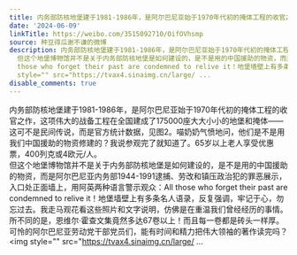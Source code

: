 ```yaml
---
title: 内务部防核地堡建于1981-1986年，是阿尔巴尼亚始于1970年代初的掩体工程的收官之作，这项伟大的战备工程在全国建成了175000座大大小小的地堡和掩体——这可不是...
date: '2024-06-09'
linkTitle: https://weibo.com/3515092710/OifOVhsmp
source: 种豆得瓜谢不谦的微博
description: 内务部防核地堡建于1981-1986年，是阿尔巴尼亚始于1970年代初的掩体工程的收官之作，这项伟大的战备工程在全国建成了175000座大大小小的地堡和掩体——这可不是民间传说，而是官方统计数据，见图2。喵奶奶气愤地问，他们是不是用我们中国援助的物资修建的？我说参观完了就知道了。65岁以上老人享受优惠票，400列克或4欧元/人。<br>
  但这个地堡博物馆并不是关于内务部防核地堡是如何建设的，是不是用的中国援助的物资，而是阿尔巴尼亚内务部1944-1991逮捕、劳改和镇压政治犯的罪恶展示，入口处正面墙上，用阿英两种语言警示观众：All
  those who forget their past are condemned to relive it！地堡墙壁上有多条名人语录，反复强调，牢记于心，勿忘过去。我走马观花看这些照片和文字说明，仿佛是在重温我们曾经经历的事情。所不同的是，恩维尔·霍查文集竟然多达67卷以上！而且每一卷都是砖头一样厚。可怜的阿尔巴尼亚劳动党干部党员们，能有时间和精力把伟大领袖的著作读完吗？<img
  style="" src="https://tvax4.sinaimg.cn/large/ ...
disable_comments: true
---
```

内务部防核地堡建于1981-1986年，是阿尔巴尼亚始于1970年代初的掩体工程的收官之作，这项伟大的战备工程在全国建成了175000座大大小小的地堡和掩体——这可不是民间传说，而是官方统计数据，见图2。喵奶奶气愤地问，他们是不是用我们中国援助的物资修建的？我说参观完了就知道了。65岁以上老人享受优惠票，400列克或4欧元/人。<br> 但这个地堡博物馆并不是关于内务部防核地堡是如何建设的，是不是用的中国援助的物资，而是阿尔巴尼亚内务部1944-1991逮捕、劳改和镇压政治犯的罪恶展示，入口处正面墙上，用阿英两种语言警示观众：All those who forget their past are condemned to relive it！地堡墙壁上有多条名人语录，反复强调，牢记于心，勿忘过去。我走马观花看这些照片和文字说明，仿佛是在重温我们曾经经历的事情。所不同的是，恩维尔·霍查文集竟然多达67卷以上！而且每一卷都是砖头一样厚。可怜的阿尔巴尼亚劳动党干部党员们，能有时间和精力把伟大领袖的著作读完吗？<img style="" src="https://tvax4.sinaimg.cn/large/ ...